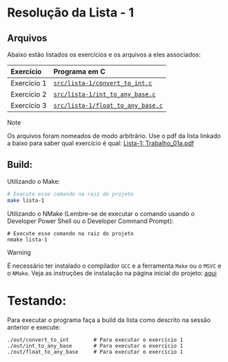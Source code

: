 # Resolução da Lista - 1

## Arquivos
Abaixo estão listados os exercícios e os arquivos a eles associados:

| Exercício | Programa em C |
| :- | :- | 
| Exercício 1 | [`src/lista-1/convert_to_int.c`](/src/lista-1/convert_to_int.c) |
| Exercício 2 | [`src/lista-1/int_to_any_base.c`](/src/lista-1/int_to_any_base.c) |
| Exercício 3 | [`src/lista-1/float_to_any_base.c`](/src/lista-1/float_to_any_base.c) |

> [!NOTE]
> Os arquivos foram nomeados de modo arbitrário.
> Use o pdf da lista linkado a baixo para saber qual exercício é qual:
> [Lista-1: Trabalho_01a.pdf](https://github.com/user-attachments/files/20428064/Trabalho_01a.pdf)

## Build:
Utilizando o Make:
```sh
# Execute esse comando na raiz do projeto
make lista-1
```

Utilizando o NMake (Lembre-se de executar o comando usando o Developer Power Shell ou o Developer Command Prompt):
```pwsh
# Execute esse comando na raiz do projeto
nmake lista-1
```

> [!WARNING]
> É necessário ter instalado o compilador `GCC` e a ferramenta `Make` ou o `MSVC` e o `NMake`.
> Veja as instruções de instalação na página inicial do projeto: [aqui](../README.md/#compiladores)

# Testando:
Para executar o programa faça a build da lista como descrito na sessão anterior e execute:
```
./out/convert_to_int        # Para executar o exercício 1
./out/int_to_any_base       # Para executar o exercício 1
./out/float_to_any_base     # Para executar o exercício 1
```
